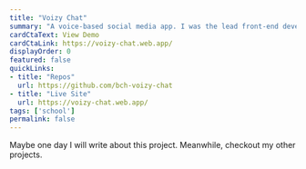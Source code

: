 ```yaml
---
title: "Voizy Chat"
summary: "A voice-based social media app. I was the lead front-end developer in a team of 3."
cardCtaText: View Demo
cardCtaLink: https://voizy-chat.web.app/
displayOrder: 0
featured: false
quickLinks:
- title: "Repos"
  url: https://github.com/bch-voizy-chat
- title: "Live Site"
  url: https://voizy-chat.web.app/
tags: ['school']
permalink: false
---
```

Maybe one day I will write about this project. Meanwhile, checkout my other projects.